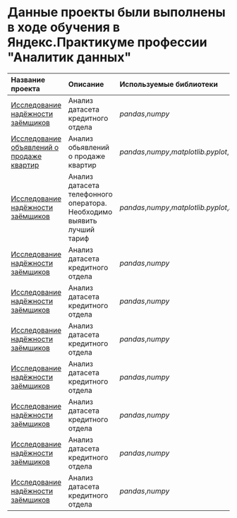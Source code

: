 # Данные проекты были выполнены в ходе обучения в Яндекс.Практикуме профессии "Аналитик данных"
| Название проекта | Описание | Используемые библиотеки | 
| :---------------------- | :---------------------- | :---------------------- |
| [Исследование надёжности заёмщиков](1.credit_reliability) | Анализ датасета кредитного отдела | *pandas*,*numpy* |
| [Исследование объявлений о продаже квартир](2.property_research) | Анализ обьявлений о продаже квартир | *pandas*,*numpy*,*matplotlib.pyplot*, |
| [Исследование надёжности заёмщиков](3.telecom) | Анализ датасета телефонного оператора. Необходимо выявить лучший тариф | *pandas*,*numpy*,*matplotlib.pyplot*,*scipy* |
| [Исследование надёжности заёмщиков](4.gameshop) | Анализ датасета кредитного отдела | *pandas*,*numpy* |
| [Исследование надёжности заёмщиков](5.analysis_of_ticket_platform) | Анализ датасета кредитного отдела | *pandas*,*numpy* |
| [Исследование надёжности заёмщиков](6.desicion_based_on_data) | Анализ датасета кредитного отдела | *pandas*,*numpy* |
| [Исследование надёжности заёмщиков](7.restaraunts) | Анализ датасета кредитного отдела | *pandas*,*numpy* |
| [Исследование надёжности заёмщиков](8.ab_analysis) | Анализ датасета кредитного отдела | *pandas*,*numpy* |
| [Исследование надёжности заёмщиков](9.dashboard) | Анализ датасета кредитного отдела | *pandas*,*numpy* |
| [Исследование надёжности заёмщиков](10.gym) | Анализ датасета кредитного отдела | *pandas*,*numpy* |
